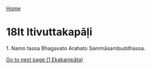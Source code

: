 
[Home](/)

# 18It Itivuttakapāḷi

1\. Namo tassa Bhagavato Arahato Sammāsambuddhassa.


[Go to next page (1 Ekakanipāta)](1.md)


